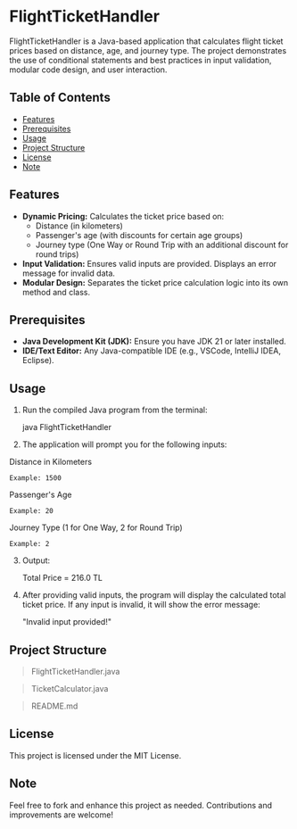 # FlightTicketHandler

FlightTicketHandler is a Java-based application that calculates flight ticket prices based on distance, age, and journey type. The project demonstrates the use of conditional statements and best practices in input validation, modular code design, and user interaction.

## Table of Contents

- [Features](#features)
- [Prerequisites](#prerequisites)
- [Usage](#usage)
- [Project Structure](#project-structure)
- [License](#license)
- [Note](#note)

## Features

- **Dynamic Pricing:** Calculates the ticket price based on:
  - Distance (in kilometers)
  - Passenger's age (with discounts for certain age groups)
  - Journey type (One Way or Round Trip with an additional discount for round trips)
- **Input Validation:** Ensures valid inputs are provided. Displays an error message for invalid data.
- **Modular Design:** Separates the ticket price calculation logic into its own method and class.

## Prerequisites

- **Java Development Kit (JDK):** Ensure you have JDK 21 or later installed.
- **IDE/Text Editor:** Any Java-compatible IDE (e.g., VSCode, IntelliJ IDEA, Eclipse).

## Usage

1. Run the compiled Java program from the terminal:


    java FlightTicketHandler

2. The application will prompt you for the following inputs:

  Distance in Kilometers

    Example: 1500

  Passenger's Age

    Example: 20

  Journey Type (1 for One Way, 2 for Round Trip)

    Example: 2

3. Output:

      Total Price = 216.0 TL

4. After providing valid inputs, the program will display the calculated total ticket price. If any input is invalid, it will show the error message:

    "Invalid input provided!"

## Project Structure

> FlightTicketHandler.java

> TicketCalculator.java

> README.md

## License

This project is licensed under the MIT License.

## Note

Feel free to fork and enhance this project as needed. Contributions and improvements are welcome!